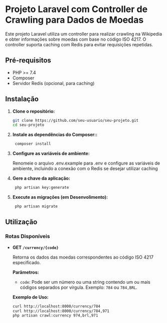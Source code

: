 # Projeto Laravel com Controller de Crawling para Dados de Moedas

Este projeto Laravel utiliza um controller para realizar crawling na Wikipedia e obter informações sobre moedas com base no código ISO 4217. O controller suporta caching com Redis para evitar requisições repetidas.

## Pré-requisitos

- PHP >= 7.4
- Composer
- Servidor Redis (opcional, para caching)

## Instalação

1. **Clone o repositório:**

   ```bash
   git clone https://github.com/seu-usuario/seu-projeto.git
   cd seu-projeto

2. **Instale as dependências do Composer::**

   ```bash
    composer install

3. **Configure as variáveis de ambiente:**

    Renomeie o arquivo .env.example para .env e configure as variáveis de ambiente, incluindo a conexão com o Redis se desejar utilizar caching

4. **Gere a chave da aplicação:**

   ```bash
    php artisan key:generate

5. **Execute as migrações (em Desenvolimento):**

   ```bash
    php artisan migrate

## Utilização

### Rotas Disponíveis

- **GET `/currency/{code}`**

  Retorna os dados das moedas correspondentes ao código ISO 4217 especificado.

  **Parâmetros:**
  
  - `code`: Pode ser um número ou uma string contendo um ou mais códigos separados por vírgula. Exemplo: `784` ou `784,BRL`.

  **Exemplo de Uso:**

  ```bash
  curl http://localhost:8000/currency/784
  curl http://localhost:8000/currency/784,971
  php artisan crawl:currency 974,brl,971
  